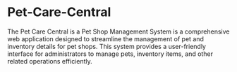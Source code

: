 # Pet-Care-Central
The Pet Care Central is a Pet Shop Management System is a comprehensive web application designed to streamline the management of pet and inventory details for pet shops. This system provides a user-friendly interface for administrators to manage pets, inventory items, and other related operations efficiently.
